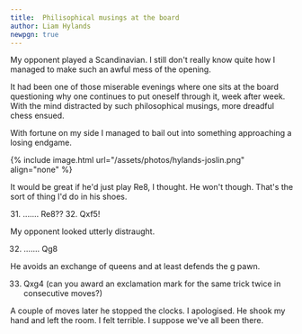 ```yaml
---
title:  Philisophical musings at the board
author: Liam Hylands
newpgn: true
---
```


My opponent played a Scandinavian. I still don't really know quite how I managed to make such an awful mess of the opening.

It had been one of those miserable evenings where one sits at the board questioning why one continues to put oneself through it, week after week. With the mind distracted by such philosophical musings, more dreadful chess ensued.

With fortune on my side I managed to bail out into something approaching a losing endgame.

{% include image.html url="/assets/photos/hylands-joslin.png" align="none" %}

<div class="clearfix"></div>


 
It would be great if he'd just play Re8, I thought.  He won't though. That's the sort of thing I'd do in his shoes.  

<div>
 31. .......     Re8??
 32. Qxf5!

<p>My opponent looked utterly distraught.</p> 

 32. .......  Qg8

<p>He avoids an exchange of queens and at least defends the g pawn.</p>

 33. Qxg4 (can you award an exclamation mark for the same trick twice in consecutive moves?)

<p>A couple of moves later he stopped the clocks.  I apologised.  He shook my hand and left the room.  I felt terrible.  I suppose we've all been there.</p>
</div>

